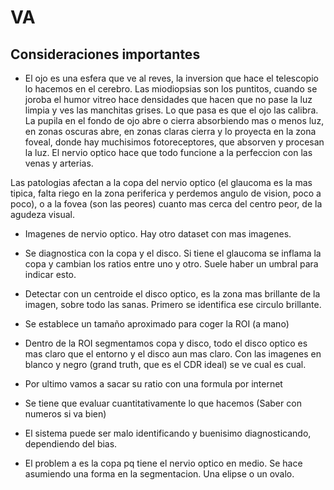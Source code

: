 # VA

## Consideraciones importantes

- El ojo es una esfera que ve al reves, la inversion que hace el telescopio lo hacemos en el cerebro. Las miodiopsias son los puntitos, cuando se joroba el humor vitreo hace densidades que hacen que no pase la luz limpia y ves las manchitas grises. Lo que pasa es que el ojo las calibra. La pupila en el fondo de ojo abre o cierra absorbiendo mas o menos luz, en zonas oscuras abre, en zonas claras cierra y lo proyecta en la zona foveal, donde hay muchisimos fotoreceptores, que absorven y procesan la luz. El nervio optico hace que todo funcione a la perfeccion con las venas y arterias.

Las patologias afectan a la copa del nervio optico (el glaucoma es la mas tipica, falta riego en la zona periferica y perdemos angulo de vision, poco a poco), o a la fovea (son las peores) cuanto mas cerca del centro peor, de la agudeza visual.


- Imagenes de nervio optico. Hay otro dataset con mas imagenes. 

- Se diagnostica con la copa y el disco. Si tiene el glaucoma se inflama la copa y cambian los ratios entre uno y otro. Suele haber un umbral para indicar esto. 

- Detectar con un centroide el disco optico, es la zona mas brillante de la imagen, sobre todo las sanas. Primero se identifica ese circulo brillante.

- Se establece un tamaño aproximado para coger la ROI (a mano)

- Dentro de la ROI segmentamos copa y disco, todo el disco optico es mas claro que el entorno y el disco aun mas claro. Con las imagenes en blanco y negro (grand truth, que es el CDR ideal) se ve cual es cual.

- Por ultimo vamos a sacar su ratio con una formula por internet

- Se tiene que evaluar cuantitativamente lo que hacemos (Saber con numeros si va bien)

- El sistema puede ser malo identificando y buenisimo diagnosticando, dependiendo del bias.

- El problem a es la copa pq tiene el nervio optico en medio. Se hace asumiendo una forma en la segmentacion. Una elipse o un ovalo.
